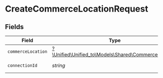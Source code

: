 # CreateCommerceLocationRequest


## Fields

| Field                                                                                          | Type                                                                                           | Required                                                                                       | Description                                                                                    |
| ---------------------------------------------------------------------------------------------- | ---------------------------------------------------------------------------------------------- | ---------------------------------------------------------------------------------------------- | ---------------------------------------------------------------------------------------------- |
| `commerceLocation`                                                                             | [?\Unified\Unified_to\Models\Shared\CommerceLocation](../../Models/Shared/CommerceLocation.md) | :heavy_minus_sign:                                                                             | N/A                                                                                            |
| `connectionId`                                                                                 | *string*                                                                                       | :heavy_check_mark:                                                                             | ID of the connection                                                                           |